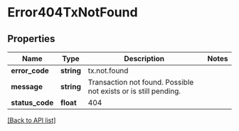 # Error404TxNotFound

## Properties

Name | Type | Description | Notes
------------ | ------------- | ------------- | -------------
**error_code** | **string** | tx.not.found |
**message** | **string** | Transaction not found. Possible not exists or is still pending. |
**status_code** | **float** | 404 |

[[Back to API list]](../../README.md#api-endpoints)
